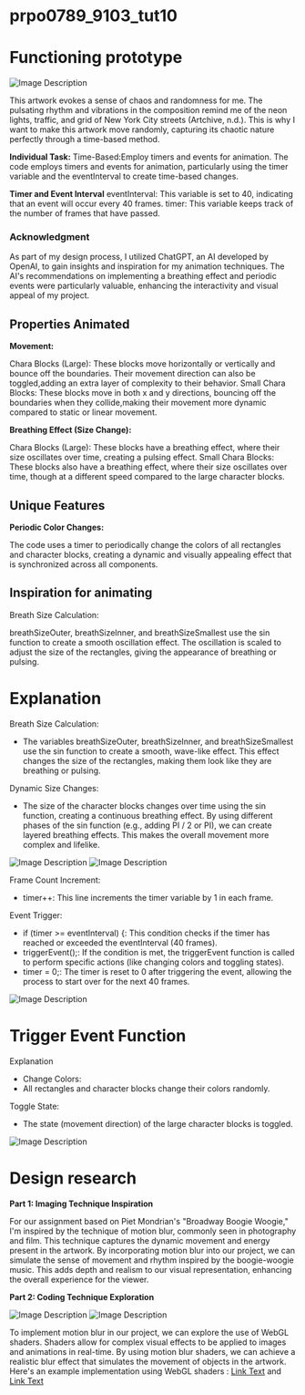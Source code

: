 # prpo0789_9103_tut10

# Functioning prototype 

![Image Description](07mondrain-moma3-superJumbo.jpg)

This artwork evokes a sense of chaos and randomness for me. The pulsating rhythm and vibrations in the composition remind me of the neon lights, traffic, and grid of New York City streets (Artchive, n.d.). This is why I want to make this artwork move randomly, capturing its chaotic nature perfectly through a time-based method.





**Individual Task:**
Time-Based:Employ timers and events for animation.
The code employs timers and events for animation, particularly using the timer variable and the eventInterval to create time-based changes. 

**Timer and Event Interval**
eventInterval: This variable is set to 40, indicating that an event will occur every 40 frames.
timer: This variable keeps track of the number of frames that have passed.



### Acknowledgment
As part of my design process, I utilized ChatGPT, an AI developed by OpenAI, to gain insights and inspiration for my animation techniques. The AI's recommendations on implementing a breathing effect and periodic events were particularly valuable, enhancing the interactivity and visual appeal of my project. 




## Properties Animated
**Movement:**

Chara Blocks (Large): These blocks move horizontally or vertically and bounce off the boundaries. Their movement direction can also be toggled,adding an extra layer of complexity to their behavior.
Small Chara Blocks: These blocks move in both x and y directions, bouncing off the boundaries when they collide,making their movement more dynamic compared to static or linear movement.

**Breathing Effect (Size Change):**

Chara Blocks (Large): These blocks have a breathing effect, where their size oscillates over time, creating a pulsing effect.
Small Chara Blocks: These blocks also have a breathing effect, where their size oscillates over time, though at a different speed compared to the large character blocks. 

## Unique Features
**Periodic Color Changes:**

The code uses a timer to periodically change the colors of all rectangles and character blocks, creating a dynamic and visually appealing effect that is synchronized across all components.


## Inspiration for animating
Breath Size Calculation:

breathSizeOuter, breathSizeInner, and breathSizeSmallest use the sin function to create a smooth oscillation effect.
The oscillation is scaled to adjust the size of the rectangles, giving the appearance of breathing or pulsing.





# Explanation

Breath Size Calculation:

- The variables breathSizeOuter, breathSizeInner, and breathSizeSmallest use the sin function to create a smooth, wave-like effect. This effect changes the size of the rectangles, making them look like they are breathing or pulsing.

Dynamic Size Changes:

- The size of the character blocks changes over time using the sin function, creating a continuous breathing effect. By using different phases of the sin function (e.g., adding PI / 2 or PI), we can create layered breathing effects. This makes the overall movement more complex and lifelike.

![Image Description](07mondrain-moma3-superJumbo.jpg)
![Image Description](07mondrain-moma3-superJumbo.jpg)



Frame Count Increment:
- timer++: This line increments the timer variable by 1 in each frame.

Event Trigger:
- if (timer >= eventInterval) {: This condition checks if the timer has reached or exceeded the eventInterval (40 frames).
- triggerEvent();: If the condition is met, the triggerEvent function is called to perform specific actions (like changing colors and toggling states).
- timer = 0;: The timer is reset to 0 after triggering the event, allowing the process to start over for the next 40 frames.

![Image Description](WechatIMG1060.jpg)

# Trigger Event Function

Explanation
- Change Colors:
- All rectangles and character blocks change their colors randomly.

Toggle State:
- The state (movement direction) of the large character blocks is toggled.

![Image Description](WechatIMG1059.jpg)
































# Design research 


**Part 1: Imaging Technique Inspiration**

For our assignment based on Piet Mondrian's "Broadway Boogie Woogie," I'm inspired by the technique of motion blur, commonly seen in photography and film. This technique captures the dynamic movement and energy present in the artwork. By incorporating motion blur into our project, we can simulate the sense of movement and rhythm inspired by the boogie-woogie music. This adds depth and realism to our visual representation, enhancing the overall experience for the viewer.



**Part 2: Coding Technique Exploration**

![Image Description](WechatIMG700.jpg)
![Image Description](WechatIMG720.jpg)




To implement motion blur in our project, we can explore the use of WebGL shaders. Shaders allow for complex visual effects to be applied to images and animations in real-time. By using motion blur shaders, we can achieve a realistic blur effect that simulates the movement of objects in the artwork. Here's an example implementation using WebGL shaders : [Link Text](https://editor.p5js.org/AhmadMoussa/sketches/VrZs1OLQG) and [Link Text](https://github.com/BarneyWhiteman/p5.filterShader) 




